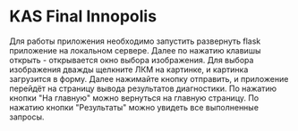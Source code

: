 # KAS Final Innopolis

Для работы приложения необходимо запустить развернуть flask приложение на локальном сервере.
Далее по нажатию клавишы открыть - открывается окно выбора изображения.
Для выбора изображения дважды щелкните ЛКМ на картинке, и картинка загрузится в форму.
Далее нажимайте кнопку отправить, и приложение перейдёт на страницу вывода результатов диагностики.
По нажатию кнопки "На главную" можно вернуться на главную страницу.
По нажатию кнопки "Результаты" можно увидеть все выполненные запросы.